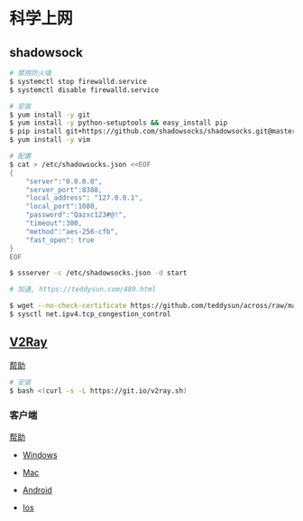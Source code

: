 # 科学上网

## shadowsock

```bash
# 禁用防火墙
$ systemctl stop firewalld.service
$ systemctl disable firewalld.service

# 安装
$ yum install -y git
$ yum install -y python-setuptools && easy_install pip
$ pip install git+https://github.com/shadowsocks/shadowsocks.git@master
$ yum install -y vim

# 配置
$ cat > /etc/shadowsocks.json <<EOF
{
    "server":"0.0.0.0",
    "server_port":8388,
    "local_address": "127.0.0.1",
    "local_port":1080,
    "password":"Qazxc123#@!",
    "timeout":300,
    "method":"aes-256-cfb",
    "fast_open": true
}
EOF

$ ssserver -c /etc/shadowsocks.json -d start

# 加速, https://teddysun.com/489.html

$ wget --no-check-certificate https://github.com/teddysun/across/raw/master/bbr.sh && chmod +x bbr.sh && ./bbr.sh
$ sysctl net.ipv4.tcp_congestion_control

```

## [V2Ray](https://www.v2ray.com)

[帮助](https://github.com/233boy/v2ray/wiki/V2Ray%E4%B8%80%E9%94%AE%E5%AE%89%E8%A3%85%E8%84%9A%E6%9C%AC)

```bash
# 安装
$ bash <(curl -s -L https://git.io/v2ray.sh)
```

### 客户端

[帮助](https://233v2.com/post/4/)

- [Windows](https://github.com/2dust/v2rayN/releases/latest)

- [Mac](https://github.com/yanue/V2rayU)

- [Android](https://github.com/2dust/v2rayNG/releases)

- [Ios]()

